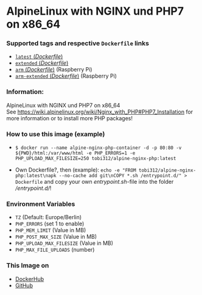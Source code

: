 # AlpineLinux with NGINX und PHP7 on x86_64

### Supported tags and respective `Dockerfile` links
-	[`latest` (*Dockerfile*)](https://github.com/Tob1asDocker/alpine-nginx-php/blob/master/Dockerfile)
-	[`extended` (*Dockerfile*)](https://github.com/Tob1asDocker/alpine-nginx-php/blob/master/Dockerfile-extended)
-	[`arm` (*Dockerfile*)](https://github.com/Tob1asDocker/alpine-nginx-php/blob/master/Dockerfile-arm) (Raspberry Pi)
-	[`arm-extended` (*Dockerfile*)](https://github.com/Tob1asDocker/alpine-nginx-php/blob/master/Dockerfile-arm-extended) (Raspberry Pi)

### Information:
AlpineLinux with NGINX und PHP7 on x86_64  
See https://wiki.alpinelinux.org/wiki/Nginx_with_PHP#PHP7_Installation for more information or to install more PHP packages!

### How to use this image (example)
* ``` $ docker run --name alpine-nginx-php-container -d -p 80:80 -v ${PWD}/html:/var/www/html -e PHP_ERRORS=1 -e PHP_UPLOAD_MAX_FILESIZE=250 tobi312/alpine-nginx-php:latest ``` 
  
* Own Dockerfile?, then (example): ```echo -e "FROM tobi312/alpine-nginx-php:latest\napk --no-cache add git\nCOPY *.sh /entrypoint.d/" > Dockerfile``` and copy your own *entrypoint.sh*-file into the folder */entrypoint.d/*!

### Environment Variables
* `TZ` (Default: Europe/Berlin)
* `PHP_ERRORS` (set 1 to enable)
* `PHP_MEM_LIMIT` (Value in MB)
* `PHP_POST_MAX_SIZE` (Value in MB)
* `PHP_UPLOAD_MAX_FILESIZE` (Value in MB)
* `PHP_MAX_FILE_UPLOADS` (number)

### This Image on
* [DockerHub](https://hub.docker.com/r/tobi312/alpine-nginx-php/)
* [GitHub](https://github.com/Tob1asDocker/alpine-nginx-php)
